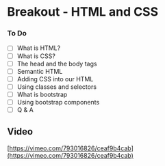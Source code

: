 # Breakout - HTML and CSS

### To Do

- [ ] What is HTML?
- [ ] What is CSS?
- [ ] The head and the body tags
- [ ] Semantic HTML
- [ ] Adding CSS into our HTML
- [ ] Using classes and selectors
- [ ] What is bootstrap
- [ ] Using bootstrap components
- [ ] Q & A

## Video

[https://vimeo.com/793016826/ceaf9b4cab](https://vimeo.com/793016826/ceaf9b4cab)